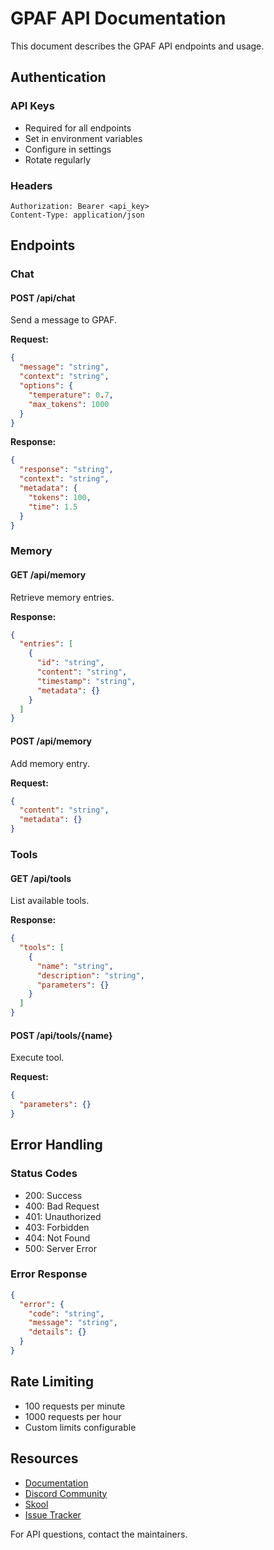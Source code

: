 # GPAF API Documentation

This document describes the GPAF API endpoints and usage.

## Authentication

### API Keys

- Required for all endpoints
- Set in environment variables
- Configure in settings
- Rotate regularly

### Headers

```
Authorization: Bearer <api_key>
Content-Type: application/json
```

## Endpoints

### Chat

#### POST /api/chat

Send a message to GPAF.

**Request:**
```json
{
  "message": "string",
  "context": "string",
  "options": {
    "temperature": 0.7,
    "max_tokens": 1000
  }
}
```

**Response:**
```json
{
  "response": "string",
  "context": "string",
  "metadata": {
    "tokens": 100,
    "time": 1.5
  }
}
```

### Memory

#### GET /api/memory

Retrieve memory entries.

**Response:**
```json
{
  "entries": [
    {
      "id": "string",
      "content": "string",
      "timestamp": "string",
      "metadata": {}
    }
  ]
}
```

#### POST /api/memory

Add memory entry.

**Request:**
```json
{
  "content": "string",
  "metadata": {}
}
```

### Tools

#### GET /api/tools

List available tools.

**Response:**
```json
{
  "tools": [
    {
      "name": "string",
      "description": "string",
      "parameters": {}
    }
  ]
}
```

#### POST /api/tools/{name}

Execute tool.

**Request:**
```json
{
  "parameters": {}
}
```

## Error Handling

### Status Codes

- 200: Success
- 400: Bad Request
- 401: Unauthorized
- 403: Forbidden
- 404: Not Found
- 500: Server Error

### Error Response

```json
{
  "error": {
    "code": "string",
    "message": "string",
    "details": {}
  }
}
```

## Rate Limiting

- 100 requests per minute
- 1000 requests per hour
- Custom limits configurable

## Resources

- [Documentation](https://github.com/frdel/gpaf/docs)
- [Discord Community](https://discord.gg/Z2tun2N3)
- [Skool](https://www.skool.com/gpaf)
- [Issue Tracker](https://github.com/frdel/gpaf/issues)

For API questions, contact the maintainers. 